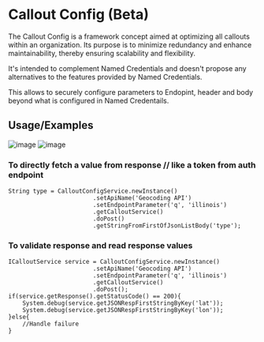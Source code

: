 # Callout Config (Beta)

The Callout Config is a framework concept aimed at optimizing all callouts within an organization. Its purpose is to minimize redundancy and enhance maintainability, thereby ensuring scalability and flexibility.

It's intended to complement Named Credentials and doesn't propose any alternatives to the features provided by Named Credentials.

This allows to securely configure parameters to Endopint, header and body beyond what is configured in Named Credentails.

## Usage/Examples

![image](https://github.com/sfdcbox/CalloutConfig/assets/9331676/fcb8dff6-535b-404b-bde9-b85bbab54566)
![image](https://github.com/sfdcbox/CalloutConfig/assets/9331676/640b1f7a-90d6-4b0c-acd7-350315884167)

### To directly fetch a value from response // like a token from auth endpoint

    String type = CalloutConfigService.newInstance()
                            .setApiName('Geocoding API')
                            .setEndpointParameter('q', 'illinois')
                            .getCalloutService()
                            .doPost()
                            .getStringFromFirstOfJsonListBody('type');

### To validate response and read response values

    ICalloutService service = CalloutConfigService.newInstance()
                            .setApiName('Geocoding API')
                            .setEndpointParameter('q', 'illinois')
                            .getCalloutService()
                            .doPost();
    if(service.getResponse().getStatusCode() == 200){
        System.debug(service.getJSONRespFirstStringByKey('lat'));
        System.debug(service.getJSONRespFirstStringByKey('lon'));
    }else{
        //Handle failure
    }
